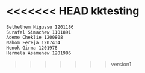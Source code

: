 <<<<<<< HEAD
kktesting
=======
    Bethelhem Nigussu 1201186
    Surafel Simachew 1101891
    Ademe Cheklie 1200808
    Nahom Fereja 1207434
    Henok Girma 1201978
    Hermela Asamenew 1201986
>>>>>>> version1

